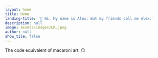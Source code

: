 ```yaml
---
layout: home
title: Home
landing-title: '👋 Hi. My name is Alex. But my friends call me Alex.'
description: null
image: assets/images/LR.jpeg
author: null
show_tile: false
---
```


The code equivalent of macaroni art. 😏
